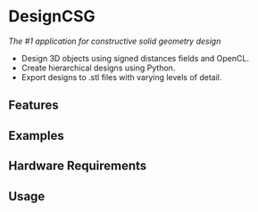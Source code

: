 # DesignCSG

*The #1 application for constructive solid geometry design*

* Design 3D objects using signed distances fields and OpenCL.
* Create hierarchical designs using Python.
* Export designs to .stl files with varying levels of detail.

## Features
## Examples
## Hardware Requirements
## Usage